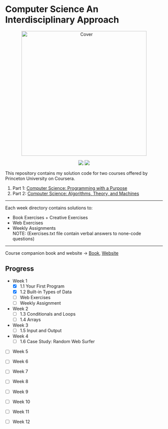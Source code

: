 # Computer Science An Interdisciplinary Approach
<p align="center">
  <a href="https://introcs.cs.princeton.edu/java/home/">
    <img src="https://introcs.cs.princeton.edu/java/cover.png" height="400" title="Cover" alt="Cover">
  </a>
</p>
<p align="center">
<img src="https://img.shields.io/badge/CS-Programming with a Purpose-green.svg" />
<img src="https://img.shields.io/badge/Week-1-green.svg" />
</p>

This repository contains my solution code for two courses offered by
Princeton University on Coursera.
1. Part 1: [Computer Science: Programming with a Purpose](https://www.coursera.org/learn/cs-programming-java)  
2. Part 2: [Computer Science: Algorithms, Theory, and Machines](https://www.coursera.org/learn/cs-algorithms-theory-machines)
---    
Each week directory contains solutions to:
- Book Exercises + Creative Exercises
- Web Exercises  
- Weekly Assignments  
NOTE: (Exercises.txt file contain verbal answers to none-code questions)
---
Course companion book and website -> [Book](https://amzn.to/2OaojuR), [Website](https://introcs.cs.princeton.edu/java/home/)  

## Progress
- Week 1  
    - [x] 1.1 Your First Program   
    - [x] 1.2 Built-in Types of Data  
    - [ ] Web Exercises
    - [ ] Weekly Assignment
- Week 2  
    - [ ] 1.3 Conditionals and Loops 
    - [ ] 1.4 Arrays
- Week 3
    - [ ] 1.5 Input and Output 
- Week 4
    - [ ] 1.6 Case Study: Random Web Surfer  
- [ ] Week 5  
- [ ] Week 6  
- [ ] Week 7  
- [ ] Week 8  
- [ ] Week 9  
- [ ] Week 10  
- [ ] Week 11  
- [ ] Week 12  
    
